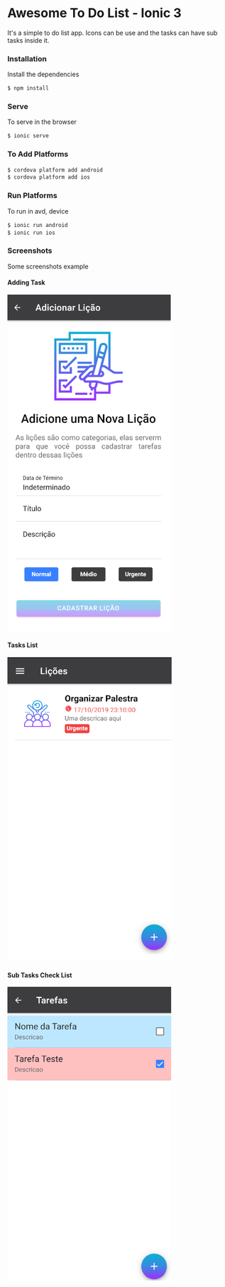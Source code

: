 # Awesome To Do List - Ionic 3

It's a simple to do list app. Icons can be use and the tasks can have sub tasks inside it.

### Installation

Install the dependencies

```sh
$ npm install
```

### Serve
To serve in the browser

```sh
$ ionic serve
```

### To Add Platforms
```sh
$ cordova platform add android
$ cordova platform add ios
```

### Run Platforms
To run in avd, device

```sh
$ ionic run android
$ ionic run ios
```

### Screenshots
Some screenshots example

#### Adding Task
![View this](src/screenshots/add_licao.png)

#### Tasks List
![View this](src/screenshots/lista_licoes.png)

#### Sub Tasks Check List
![View this](src/screenshots/tarefas.png)